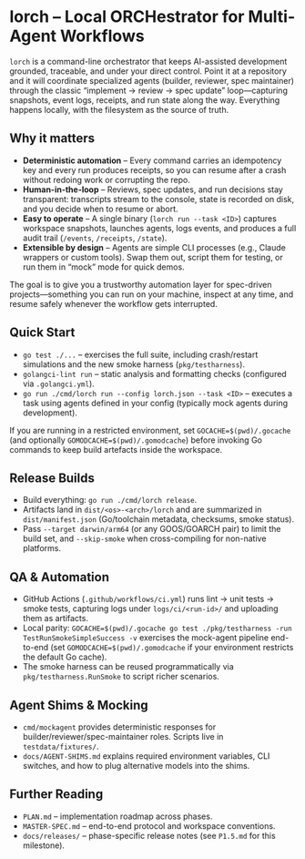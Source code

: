 # lorch – Local ORCHestrator for Multi-Agent Workflows

`lorch` is a command-line orchestrator that keeps AI-assisted development grounded, traceable, and under your direct control. Point it at a repository and it will coordinate specialized agents (builder, reviewer, spec maintainer) through the classic “implement → review → spec update” loop—capturing snapshots, event logs, receipts, and run state along the way. Everything happens locally, with the filesystem as the source of truth.

## Why it matters

- **Deterministic automation** – Every command carries an idempotency key and every run produces receipts, so you can resume after a crash without redoing work or corrupting the repo.
- **Human-in-the-loop** – Reviews, spec updates, and run decisions stay transparent: transcripts stream to the console, state is recorded on disk, and you decide when to resume or abort.
- **Easy to operate** – A single binary (`lorch run --task <ID>`) captures workspace snapshots, launches agents, logs events, and produces a full audit trail (`/events`, `/receipts`, `/state`).
- **Extensible by design** – Agents are simple CLI processes (e.g., Claude wrappers or custom tools). Swap them out, script them for testing, or run them in “mock” mode for quick demos.

The goal is to give you a trustworthy automation layer for spec-driven projects—something you can run on your machine, inspect at any time, and resume safely whenever the workflow gets interrupted.

## Quick Start
- `go test ./...` – exercises the full suite, including crash/restart simulations and the new smoke harness (`pkg/testharness`).
- `golangci-lint run` – static analysis and formatting checks (configured via `.golangci.yml`).
- `go run ./cmd/lorch run --config lorch.json --task <ID>` – executes a task using agents defined in your config (typically mock agents during development).

If you are running in a restricted environment, set `GOCACHE=$(pwd)/.gocache` (and optionally `GOMODCACHE=$(pwd)/.gomodcache`) before invoking Go commands to keep build artefacts inside the workspace.

## Release Builds
- Build everything: `go run ./cmd/lorch release`.
- Artifacts land in `dist/<os>-<arch>/lorch` and are summarized in `dist/manifest.json` (Go/toolchain metadata, checksums, smoke status).
- Pass `--target darwin/arm64` (or any GOOS/GOARCH pair) to limit the build set, and `--skip-smoke` when cross-compiling for non-native platforms.

## QA & Automation
- GitHub Actions (`.github/workflows/ci.yml`) runs lint → unit tests → smoke tests, capturing logs under `logs/ci/<run-id>/` and uploading them as artifacts.
- Local parity: `GOCACHE=$(pwd)/.gocache go test ./pkg/testharness -run TestRunSmokeSimpleSuccess -v` exercises the mock-agent pipeline end-to-end (set `GOMODCACHE=$(pwd)/.gomodcache` if your environment restricts the default Go cache).
- The smoke harness can be reused programmatically via `pkg/testharness.RunSmoke` to script richer scenarios.

## Agent Shims & Mocking
- `cmd/mockagent` provides deterministic responses for builder/reviewer/spec-maintainer roles. Scripts live in `testdata/fixtures/`.
- `docs/AGENT-SHIMS.md` explains required environment variables, CLI switches, and how to plug alternative models into the shims.

## Further Reading
- `PLAN.md` – implementation roadmap across phases.
- `MASTER-SPEC.md` – end-to-end protocol and workspace conventions.
- `docs/releases/` – phase-specific release notes (see `P1.5.md` for this milestone).
